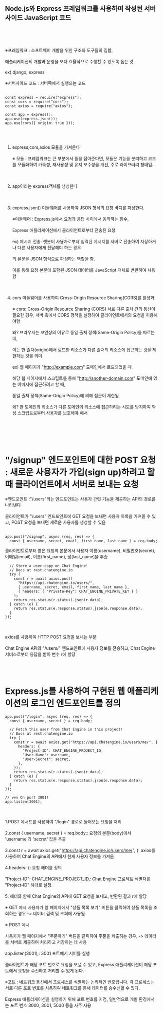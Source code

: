 ## Node.js와 Express 프레임워크를 사용하여 작성된 서버 사이드 JavaScript 코드
<br/><br/><br/>

※프레임워크 : 소프트웨어 개발을 위한 구조와 도구들의 집합,
<br/><br/>
애플리케이션의 개발과 운영을 보다 효율적으로 수행할 수 있도록 돕는 것
<br/><br/>
ex) django, express
<br/><br/>
※서버사이드 코드 : 서버쪽에서 실행되는 코드
<br/><br/>
```
const express = require("express");
const cors = require("cors");
const axios = require("axios");

const app = express();
app.use(express.json());
app.use(cors({ origin: true }));
```
<br/><br/>
1. express,cors,axios 모듈을 가져온다
<br/><br/>
※ 모듈 : 프레임워크는 큰 부분에서 틀을 잡아준다면, 모듈은 기능을 분리하고 코드를 모듈화하여 가독성, 재사용성 및 유지 보수성을 개선, 주로 라이브러리 형태임.
<br/><br/><br/><br/>
2. app이라는 express객체를 생성한다
<br/><br/><br/><br/>
3. express.json() 미들웨어를 사용하여 JSON 형식의 요청 바디를 파싱한다.
<br/><br/>
※미들웨어 : Express.js에서 요청과 응답 사이에서 동작하는 함수,
<br/><br/>
Express 애플리케이션에서 클라이언트로부터 전송된 요청
<br/><br/>
ex) 메시지 전송: 챗봇이 사용자로부터 입력된 메시지를 서버로 전송하여 저장하거나 다른 사용자에게 전달해야 하는 경우
<br/><br/>
의 본문을 JSON 형식으로 파싱하는 역할을 함. 
<br/><br/>
이를 통해 요청 본문에 포함된 JSON 데이터를 JavaScript 객체로 변환하여 사용함
<br/><br/><br/><br/>
4. cors 미들웨어를 사용하여 Cross-Origin Resource Sharing(CORS)를 활성화
<br/><br/>
※ cors: Cross-Origin Resource Sharing (CORS)
서로 다른 출처 간의 통신이 필요한 경우, 서버 측에서 CORS 정책을 설정하여 클라이언트에서의 요청을 허용해야함
<br/><br/>
왜? 브라우저는 보안상의 이유로 동일 출처 정책(Same-Origin Policy)를 따르는데, 
<br/><br/>
이는 한 출처(origin)에서 로드한 리소스가 다른 출처의 리소스에 접근하는 것을 제한하는 것을 의미
<br/><br/>
ex) 웹 페이지가 "http://example.com" 도메인에서 로드되었을 때, 
<br/><br/>
해당 웹 페이지에서 스크립트를 통해 "http://another-domain.com" 도메인에 있는 이미지에 접근하려고 할 때, 
<br/><br/>
동일 출처 정책(Same-Origin Policy)에 의해 접근이 제한됨
<br/><br/>
왜? 한 도메인의 리소스가 다른 도메인의 리소스에 접근하려는 시도를 방지하여 악성 스크립트로부터 사용자를 보호해야 해서
<br/><br/><br/><br/><br/><br/>
# "/signup" 엔드포인트에 대한 POST 요청 : 새로운 사용자가 가입(sign up)하려고 할 때 클라이언트에서 서버로 보내는 요청
※엔드포인트 :"/users"라는 엔드포인트는 사용자 관련 기능을 제공하는 API의 경로를 나타낸다
<br/><br/>
클라이언트가 "/users" 엔드포인트에 GET 요청을 보내면 사용자 목록을 가져올 수 있고, POST 요청을 보내면 새로운 사용자를 생성할 수 있음
<br/><br/>
```
app.post("/signup", async (req, res) => {
  const { username, secret, email, first_name, last_name } = req.body;
```
클라이언트로부터 받은 요청의 본문에서 사용자 이름(username), 비밀번호(secret), 이메일(email), 이름(first_name), 성(last_name)을 추출
```
  // Store a user-copy on Chat Engine!
  // Docs at rest.chatengine.io
  try {
    const r = await axios.post(
      "https://api.chatengine.io/users/",
      { username, secret, email, first_name, last_name },
      { headers: { "Private-Key": CHAT_ENGINE_PRIVATE_KEY } }
    );
    return res.status(r.status).json(r.data);
  } catch (e) {
    return res.status(e.response.status).json(e.response.data);
  }
});
```
<br/><br/>
axios를 사용하여 HTTP POST 요청을 보내는 부분 
<br/><br/>
Chat Engine API의 "/users/" 엔드포인트에 사용자 정보를 전송하고, Chat Engine 서비스로부터 응답을 받아 변수 r에 할당
<br/><br/><br/><br/>
# Express.js를 사용하여 구현된 웹 애플리케이션의 로그인 엔드포인트를 정의
```
app.post("/login", async (req, res) => {
  const { username, secret } = req.body;

  // Fetch this user from Chat Engine in this project!
  // Docs at rest.chatengine.io
  try {
    const r = await axios.get("https://api.chatengine.io/users/me/", {
      headers: {
        "Project-ID": CHAT_ENGINE_PROJECT_ID,
        "User-Name": username,
        "User-Secret": secret,
      },
    });
    return res.status(r.status).json(r.data);
  } catch (e) {
    return res.status(e.response.status).json(e.response.data);
  }
});

// vvv On port 3001!
app.listen(3001);
```
<br/><br/>
1.POST 메서드를 사용하여 "/login" 경로로 들어오는 요청을 처리
<br/><br/>
2.const { username, secret } = req.body;: 요청의 본문(body)에서 'username'과 'secret' 값을 추출
<br/><br/>
3.const r = await axios.get("https://api.chatengine.io/users/me/", {: axios를 사용하여 Chat Engine의 API에서 현재 사용자 정보를 가져옴
<br/><br/>
4.headers: {: 요청 헤더를 정의
<br/><br/>
"Project-ID": CHAT_ENGINE_PROJECT_ID,: Chat Engine 프로젝트 식별자를 "Project-ID" 헤더로 설정.
<br/><br/>
5. 헤더와 함께 Chat Engine의 API에 GET 요청을 보내고, 반환된 결과 r에 할당
<br/><br/>
※ GET 예시
사용자가 웹 페이지에서 "상품 목록 보기" 버튼을 클릭하여 상품 목록을 조회하는 경우 -> 데이터 검색 및 조회에 사용됨
<br/><br/>
※ POST 예시
<br/><br/>
사용자가 웹 페이지에서 "주문하기" 버튼을 클릭하여 주문을 제출하는 경우,  ->  데이터를 서버로 제출하여 처리하고 저장하는 데 사용
<br/><br/>
app.listen(3001);: 3001 포트에서 서버를 실행
<br/><br/>
클라이언트가 해당 포트 번호로 요청을 보낼 수 있고, Express 애플리케이션이 해당 포트에서 요청을 수신하고 처리할 수 있게 된다.
<br/><br/>
※포트 : 네트워크 통신에서 프로세스를 식별하는 논리적인 번호입니다. 각 프로세스는 서로 다른 포트 번호를 사용하여 네트워크를 통해 데이터를 송수신할 수 있다.
<br/><br/>
Express 애플리케이션을 실행하기 위해 포트 번호를 지정, 일반적으로 개발 환경에서는 포트 번호 3000, 3001, 5000 등을 자주 사용

